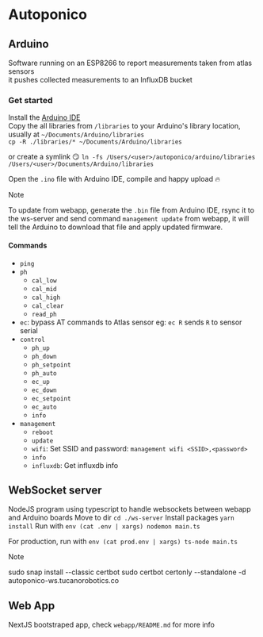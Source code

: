 # Autoponico


## Arduino
Software running on an ESP8266 to report measurements taken from atlas sensors<br/>
it pushes collected measurements to an InfluxDB bucket

### Get started
Install the [Arduino IDE](https://www.arduino.cc/en/software)<br/>
Copy the all libraries from `/libraries` to your Arduino's library location, usually at `~/Documents/Arduino/libraries`<br/>
`cp -R ./libraries/* ~/Documents/Arduino/libraries`

or create a symlink 😏
`ln -fs /Users/<user>/autoponico/arduino/libraries /Users/<user>/Documents/Arduino/libraries`

Open the `.ino` file with Arduino IDE, compile and happy upload :fire:

> [!NOTE]
> To update from webapp, generate the `.bin` file from Arduino IDE, rsync it to the ws-server and send command `management update` from webapp, it will tell the Arduino to download that file and apply updated firmware.

#### Commands
- `ping`
- `ph`
    - `cal_low`
    - `cal_mid`
    - `cal_high`
    - `cal_clear`
    - `read_ph`
- `ec`: bypass AT commands to Atlas sensor eg: `ec R` sends `R` to sensor serial
- `control`
    - `ph_up`
    - `ph_down`
    - `ph_setpoint`
    - `ph_auto`
    - `ec_up`
    - `ec_down`
    - `ec_setpoint`
    - `ec_auto`
    - `info`
- `management`
    - `reboot`
    - `update`
    - `wifi`: Set SSID and password: `management wifi <SSID>,<password>`
    - `info`
    - `influxdb`: Get influxdb info

## WebSocket server
NodeJS program using typescript to handle websockets between webapp and Arduino boards
Move to dir `cd ./ws-server`
Install packages `yarn install`
Run with `env (cat .env | xargs) nodemon main.ts`

For production, run with `env (cat prod.env | xargs) ts-node main.ts`

> [!NOTE]
> sudo snap install --classic certbot
> sudo certbot certonly --standalone -d autoponico-ws.tucanorobotics.co
> 

## Web App
NextJS bootstraped app, check `webapp/README.md` for more info
